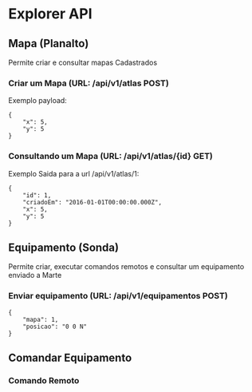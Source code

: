 # Explorer API

## Mapa (Planalto)

Permite criar e consultar mapas Cadastrados

### Criar um Mapa (URL: /api/v1/atlas POST)

Exemplo payload:

```
{
	"x": 5,
	"y": 5
}
```

### Consultando um Mapa (URL: /api/v1/atlas/{id} GET)

Exemplo Saida para a url /api/v1/atlas/1:

```
{
	"id": 1,
	"criadoEm": "2016-01-01T00:00:00.000Z",
	"x": 5,
	"y": 5
}
```

## Equipamento (Sonda)

Permite criar, executar comandos remotos e consultar um equipamento enviado a Marte

### Enviar equipamento (URL: /api/v1/equipamentos POST)

```
{
	"mapa": 1,
	"posicao": "0 0 N"
}
```

## Comandar Equipamento

### Comando Remoto